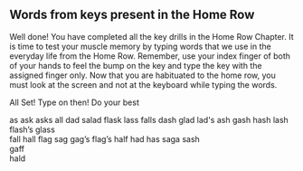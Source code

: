  
 ## Words from keys present in the Home Row

Well done! You have completed all the key drills in the Home Row Chapter. It is time to test your muscle memory by typing words that we use in the everyday life from the Home Row. Remember, use your index finger of both of your hands to feel the bump on the key and type the key with the assigned finger only. Now that you are habituated to the home row, you must look at the screen and not at the keyboard while typing the words.

All Set! Type on then! Do your best  
 
 
 
 as
 ask
 asks
 all
  dad
   salad 
flask
  lass 
falls
 dash 
 glad
 lad's 
 ash
  gash
 hash 
 lash
  flash’s
 glass  
fall 
hall 
flag 
sag 
gag’s 
flag’s 
half 
had 
has 
saga 
sash  
gaff  
hald

